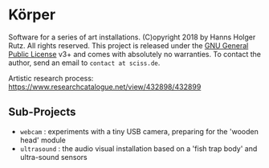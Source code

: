 # Körper

Software for a series of art installations. (C)opyright 2018 by Hanns Holger Rutz. All rights reserved. This project is released under the
[GNU General Public License](http://github.com/Sciss/Koerper/blob/master/LICENSE) v3+ and comes with absolutely no warranties.
To contact the author, send an email to `contact at sciss.de`.

Artistic research process: https://www.researchcatalogue.net/view/432898/432899

## Sub-Projects

- `webcam` : experiments with a tiny USB camera, preparing for the 'wooden head' module
- `ultrasound` : the audio visual installation based on a 'fish trap body' and ultra-sound sensors

